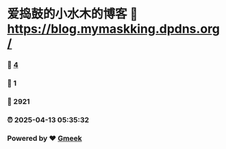 # 爱捣鼓的小水木的博客 :link: https://blog.mymaskking.dpdns.org/ 
### :page_facing_up: [4](https://blog.mymaskking.dpdns.org//tag.html) 
### :speech_balloon: 1 
### :hibiscus: 2921 
### :alarm_clock: 2025-04-13 05:35:32 
### Powered by :heart: [Gmeek](https://github.com/Meekdai/Gmeek)
